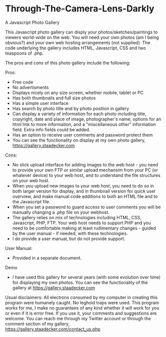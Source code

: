 # Through-The-Camera-Lens-Darkly
A Javascript Photo Gallery

This Javascript photo gallery can disply your photos/sketches/paintings to viewers world-wide on the web. You will need your own photos (am I being obvious?) and your own web hosting arrangements (not supplied). The code underlying the gallery includes HTML, Javascript, CSS and two teaspoons of .php.

The pros and cons of this photo gallery include the following:

Pros:
  * Free code
  * No advertisments
  * Displays nicely on any size screen, whether mobile, tablet or PC
  * Has both thumbnails and full size photos
  * Has a simple user interface
  * Has search by photo title and by photo position in gallery
  * Can display a variety of information for each photo including title, copyright, date and place of image, photographer's name, options for an html link to more information,           and a "miscellaneous other" information field. Extra info fields could be added.
  * Has an option to receive user comments and password protect them
  * You can see the functionality on display at my own photo gallery, https://gallery.staadecker.com

Cons:
  * No slick upload interface for adding images to the web host - you need to provide your own FTP or similar upload mechansim from your PC (or whatever device) to your web              host, and to understand the file structures on your web host.
  * When you upload new images to your web host, you need to do so in both larger version for display, and in thumbnail version for quick user overview, and make manual code             additions to both an HTML file and to the Javascript file. 
  * When you set a password to guard access to user comments you will be manually changing a .php file on your webhost.
  * The gallery relies on mix of technologies including HTML, CSS, Javascript, PHP, FTP. Your web host needs to support PHP and you need to be comfortable making at least              rudimentary changes - guided by the user manual - if needed, with these technologies.
  * I do provide a user manual, but do not provide support.

User Manual:
  * Provided in a separate document.

  Demo
   * I have used this gallery for several years (with some evolution over time) for displaying my own photos. You can see the functionality of the gallery at                        https://gallery.staadecker.com 
    
 Usual disclaimers: All electrons consumed by my computer in creating this program were humanely caught. No leghold traps were used. This program works for me, I make no guarantees of any kind whether it will work for you or even if it is error free. If you use it, your comments and suggestions are welcome. You can reach me through my Twitter account or through the comment section of my gallery, https://gallery.staadecker.com/contact_us.php
